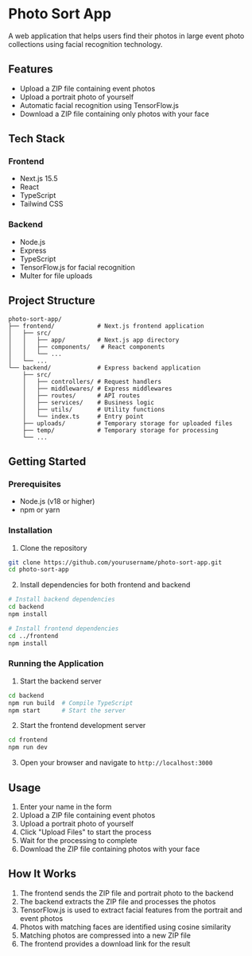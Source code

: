 # Photo Sort App

A web application that helps users find their photos in large event photo collections using facial recognition technology.

## Features

- Upload a ZIP file containing event photos
- Upload a portrait photo of yourself
- Automatic facial recognition using TensorFlow.js
- Download a ZIP file containing only photos with your face

## Tech Stack

### Frontend
- Next.js 15.5
- React
- TypeScript
- Tailwind CSS

### Backend
- Node.js
- Express
- TypeScript
- TensorFlow.js for facial recognition
- Multer for file uploads

## Project Structure

```
photo-sort-app/
├── frontend/            # Next.js frontend application
│   ├── src/
│   │   ├── app/         # Next.js app directory
│   │   ├── components/   # React components
│   │   └── ...
│   └── ...
└── backend/             # Express backend application
    ├── src/
    │   ├── controllers/ # Request handlers
    │   ├── middlewares/ # Express middlewares
    │   ├── routes/      # API routes
    │   ├── services/    # Business logic
    │   ├── utils/       # Utility functions
    │   └── index.ts     # Entry point
    ├── uploads/         # Temporary storage for uploaded files
    ├── temp/            # Temporary storage for processing
    └── ...
```

## Getting Started

### Prerequisites

- Node.js (v18 or higher)
- npm or yarn

### Installation

1. Clone the repository

```bash
git clone https://github.com/yourusername/photo-sort-app.git
cd photo-sort-app
```

2. Install dependencies for both frontend and backend

```bash
# Install backend dependencies
cd backend
npm install

# Install frontend dependencies
cd ../frontend
npm install
```

### Running the Application

1. Start the backend server

```bash
cd backend
npm run build  # Compile TypeScript
npm start      # Start the server
```

2. Start the frontend development server

```bash
cd frontend
npm run dev
```

3. Open your browser and navigate to `http://localhost:3000`

## Usage

1. Enter your name in the form
2. Upload a ZIP file containing event photos
3. Upload a portrait photo of yourself
4. Click "Upload Files" to start the process
5. Wait for the processing to complete
6. Download the ZIP file containing photos with your face

## How It Works

1. The frontend sends the ZIP file and portrait photo to the backend
2. The backend extracts the ZIP file and processes the photos
3. TensorFlow.js is used to extract facial features from the portrait and event photos
4. Photos with matching faces are identified using cosine similarity
5. Matching photos are compressed into a new ZIP file
6. The frontend provides a download link for the result
